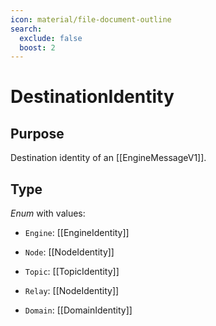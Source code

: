 ```yaml
---
icon: material/file-document-outline
search:
  exclude: false
  boost: 2
---
```


# DestinationIdentity

## Purpose

<!-- --8<-- [start:purpose] -->
Destination identity of an [[EngineMessageV1]].
<!-- --8<-- [end:purpose] -->

## Type

<!-- --8<-- [start:type] -->
<div class="type" markdown>

*Enum* with values:

- `Engine`: [[EngineIdentity]]

- `Node`: [[NodeIdentity]]

- `Topic`: [[TopicIdentity]]

<div class="v2" markdown>

- `Relay`: [[NodeIdentity]]

- `Domain`: [[DomainIdentity]]

</div>

</div>
<!-- --8<-- [end:type] -->
